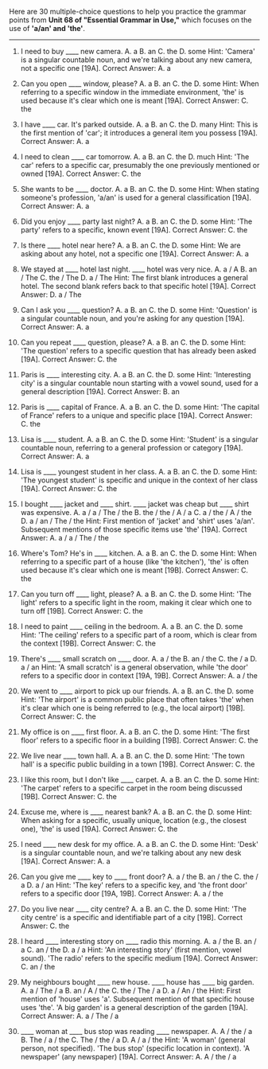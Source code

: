 Here are 30 multiple-choice questions to help you practice the grammar points from **Unit 68 of "Essential Grammar in Use,"** which focuses on the use of **'a/an' and 'the'**.

***

1.  I need to buy ____ new camera.
    A. a B. an C. the D. some
    Hint: 'Camera' is a singular countable noun, and we're talking about any new camera, not a specific one [19A].
    Correct Answer: A. a

2.  Can you open ____ window, please?
    A. a B. an C. the D. some
    Hint: When referring to a specific window in the immediate environment, 'the' is used because it's clear which one is meant [19A].
    Correct Answer: C. the

3.  I have ____ car. It's parked outside.
    A. a B. an C. the D. many
    Hint: This is the first mention of 'car'; it introduces a general item you possess [19A].
    Correct Answer: A. a

4.  I need to clean ____ car tomorrow.
    A. a B. an C. the D. much
    Hint: 'The car' refers to a specific car, presumably the one previously mentioned or owned [19A].
    Correct Answer: C. the

5.  She wants to be ____ doctor.
    A. a B. an C. the D. some
    Hint: When stating someone's profession, 'a/an' is used for a general classification [19A].
    Correct Answer: A. a

6.  Did you enjoy ____ party last night?
    A. a B. an C. the D. some
    Hint: 'The party' refers to a specific, known event [19A].
    Correct Answer: C. the

7.  Is there ____ hotel near here?
    A. a B. an C. the D. some
    Hint: We are asking about any hotel, not a specific one [19A].
    Correct Answer: A. a

8.  We stayed at ____ hotel last night. ____ hotel was very nice.
    A. a / A B. an / The C. the / The D. a / The
    Hint: The first blank introduces a general hotel. The second blank refers back to that specific hotel [19A].
    Correct Answer: D. a / The

9.  Can I ask you ____ question?
    A. a B. an C. the D. some
    Hint: 'Question' is a singular countable noun, and you're asking for any question [19A].
    Correct Answer: A. a

10. Can you repeat ____ question, please?
    A. a B. an C. the D. some
    Hint: 'The question' refers to a specific question that has already been asked [19A].
    Correct Answer: C. the

11. Paris is ____ interesting city.
    A. a B. an C. the D. some
    Hint: 'Interesting city' is a singular countable noun starting with a vowel sound, used for a general description [19A].
    Correct Answer: B. an

12. Paris is ____ capital of France.
    A. a B. an C. the D. some
    Hint: 'The capital of France' refers to a unique and specific place [19A].
    Correct Answer: C. the

13. Lisa is ____ student.
    A. a B. an C. the D. some
    Hint: 'Student' is a singular countable noun, referring to a general profession or category [19A].
    Correct Answer: A. a

14. Lisa is ____ youngest student in her class.
    A. a B. an C. the D. some
    Hint: 'The youngest student' is specific and unique in the context of her class [19A].
    Correct Answer: C. the

15. I bought ____ jacket and ____ shirt. ____ jacket was cheap but ____ shirt was expensive.
    A. a / a / The / the B. the / the / A / a C. a / the / A / the D. a / an / The / the
    Hint: First mention of 'jacket' and 'shirt' uses 'a/an'. Subsequent mentions of those specific items use 'the' [19A].
    Correct Answer: A. a / a / The / the

16. Where's Tom? He's in ____ kitchen.
    A. a B. an C. the D. some
    Hint: When referring to a specific part of a house (like 'the kitchen'), 'the' is often used because it's clear which one is meant [19B].
    Correct Answer: C. the

17. Can you turn off ____ light, please?
    A. a B. an C. the D. some
    Hint: 'The light' refers to a specific light in the room, making it clear which one to turn off [19B].
    Correct Answer: C. the

18. I need to paint ____ ceiling in the bedroom.
    A. a B. an C. the D. some
    Hint: 'The ceiling' refers to a specific part of a room, which is clear from the context [19B].
    Correct Answer: C. the

19. There's ____ small scratch on ____ door.
    A. a / the B. an / the C. the / a D. a / an
    Hint: 'A small scratch' is a general observation, while 'the door' refers to a specific door in context [19A, 19B].
    Correct Answer: A. a / the

20. We went to ____ airport to pick up our friends.
    A. a B. an C. the D. some
    Hint: 'The airport' is a common public place that often takes 'the' when it's clear which one is being referred to (e.g., the local airport) [19B].
    Correct Answer: C. the

21. My office is on ____ first floor.
    A. a B. an C. the D. some
    Hint: 'The first floor' refers to a specific floor in a building [19B].
    Correct Answer: C. the

22. We live near ____ town hall.
    A. a B. an C. the D. some
    Hint: 'The town hall' is a specific public building in a town [19B].
    Correct Answer: C. the

23. I like this room, but I don't like ____ carpet.
    A. a B. an C. the D. some
    Hint: 'The carpet' refers to a specific carpet in the room being discussed [19B].
    Correct Answer: C. the

24. Excuse me, where is ____ nearest bank?
    A. a B. an C. the D. some
    Hint: When asking for a specific, usually unique, location (e.g., the closest one), 'the' is used [19A].
    Correct Answer: C. the

25. I need ____ new desk for my office.
    A. a B. an C. the D. some
    Hint: 'Desk' is a singular countable noun, and we're talking about any new desk [19A].
    Correct Answer: A. a

26. Can you give me ____ key to ____ front door?
    A. a / the B. an / the C. the / a D. a / an
    Hint: 'The key' refers to a specific key, and 'the front door' refers to a specific door [19A, 19B].
    Correct Answer: A. a / the

27. Do you live near ____ city centre?
    A. a B. an C. the D. some
    Hint: 'The city centre' is a specific and identifiable part of a city [19B].
    Correct Answer: C. the

28. I heard ____ interesting story on ____ radio this morning.
    A. a / the B. an / a C. an / the D. a / a
    Hint: 'An interesting story' (first mention, vowel sound). 'The radio' refers to the specific medium [19A].
    Correct Answer: C. an / the

29. My neighbours bought ____ new house. ____ house has ____ big garden.
    A. a / The / a B. an / A / the C. the / The / a D. a / An / the
    Hint: First mention of 'house' uses 'a'. Subsequent mention of that specific house uses 'the'. 'A big garden' is a general description of the garden [19A].
    Correct Answer: A. a / The / a

30. ____ woman at ____ bus stop was reading ____ newspaper.
    A. A / the / a B. The / a / the C. The / the / a D. A / a / the
    Hint: 'A woman' (general person, not specified). 'The bus stop' (specific location in context). 'A newspaper' (any newspaper) [19A].
    Correct Answer: A. A / the / a